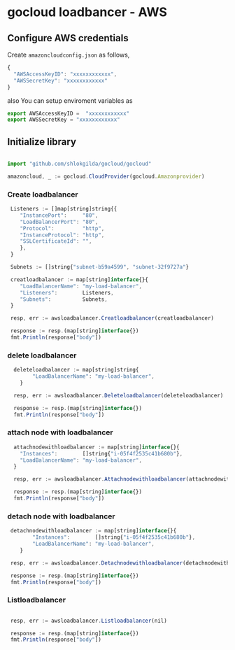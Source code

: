 # gocloud loadbancer - AWS

## Configure AWS credentials

Create `amazoncloudconfig.json` as follows,
```js
{
  "AWSAccessKeyID": "xxxxxxxxxxxx",
  "AWSSecretKey": "xxxxxxxxxxxx"
}
```

also You can setup enviroment variables as

```js
export AWSAccessKeyID =  "xxxxxxxxxxxx"
export AWSSecretKey = "xxxxxxxxxxxx"
```

## Initialize library

```js

import "github.com/shlokgilda/gocloud/gocloud"

amazoncloud, _ := gocloud.CloudProvider(gocloud.Amazonprovider)
```

### Create loadbalancer

```js
 Listeners := []map[string]string{{
	"InstancePort":     "80",
	"LoadBalancerPort": "80",
	"Protocol":         "http",
	"InstanceProtocol": "http",
	"SSLCertificateId": "",
	},
 }

 Subnets := []string{"subnet-b59a4599", "subnet-32f9727a"}

 creatloadbalancer := map[string]interface{}{
	"LoadBalancerName": "my-load-balancer",
	"Listeners":        Listeners,
	"Subnets":          Subnets,
 }

 resp, err := awsloadbalancer.Creatloadbalancer(creatloadbalancer)

 response := resp.(map[string]interface{})
 fmt.Println(response["body"])
```

### delete loadbalancer

```js
  deleteloadbalancer := map[string]string{
		"LoadBalancerName": "my-load-balancer",
	}

  resp, err := awsloadbalancer.Deleteloadbalancer(deleteloadbalancer)

  response := resp.(map[string]interface{})
  fmt.Println(response["body"])
```

### attach node with loadbalancer

```js
  attachnodewithloadbalancer := map[string]interface{}{
	"Instances":        []string{"i-05f4f2535c41b680b"},
	"LoadBalancerName": "my-load-balancer",
  }

  resp, err := awsloadbalancer.Attachnodewithloadbalancer(attachnodewithloadbalancer)

  response := resp.(map[string]interface{})
  fmt.Println(response["body"])
```

### detach node with loadbalancer

```js
 detachnodewithloadbalancer := map[string]interface{}{
		"Instances":        []string{"i-05f4f2535c41b680b"},
		"LoadBalancerName": "my-load-balancer",
	}

 resp, err := awsloadbalancer.Detachnodewithloadbalancer(detachnodewithloadbalancer)

 response := resp.(map[string]interface{})
 fmt.Println(response["body"])
```


### Listloadbalancer

```js

 resp, err := awsloadbalancer.Listloadbalancer(nil)

 response := resp.(map[string]interface{})
 fmt.Println(response["body"])
```
